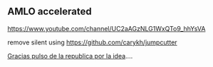 ## AMLO accelerated

https://www.youtube.com/channel/UC2aAGzNLG1WxQTo9_hhYsVA


remove silent using https://github.com/carykh/jumpcutter


[Gracias pulso de la republica por la idea](https://youtu.be/MgzBXxg6c0s?t=207)....
